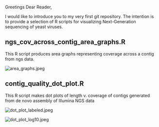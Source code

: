 Greetings Dear Reader,

I would like to introduce you to my very first git repository. The intention is to provide a selection of R scripts for visualizing Next-Generation sequencing of yeast viruses.

  ngs_cov_across_contig_area_graphs.R 
  ----------------
  This R script produces area graphs representing coverage across a contig from ngs data.

![area_graphs.jpeg](https://raw.githubusercontent.com/amcrabtree/amc_repo1/master/images/area_graphs.jpeg)
    
  contig_quality_dot_plot.R 
  ----------------
  This R script makes dot plots of length v. coverage of contigs generated from de novo assembly of Illumina NGS data

![dot_plot_labeled.jpeg](https://raw.githubusercontent.com/amcrabtree/amc_repo1/master/images/dot_plot_labeled.jpeg)

![dot_plot_log10.jpeg](https://raw.githubusercontent.com/amcrabtree/amc_repo1/master/images/dot_plot_log10.jpeg)
